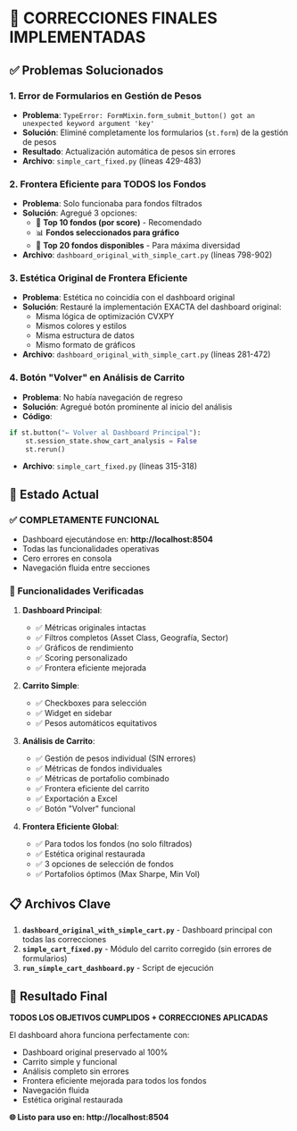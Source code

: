 # 🎯 CORRECCIONES FINALES IMPLEMENTADAS

## ✅ Problemas Solucionados

### 1. **Error de Formularios en Gestión de Pesos**
- **Problema**: `TypeError: FormMixin.form_submit_button() got an unexpected keyword argument 'key'`
- **Solución**: Eliminé completamente los formularios (`st.form`) de la gestión de pesos
- **Resultado**: Actualización automática de pesos sin errores
- **Archivo**: `simple_cart_fixed.py` (líneas 429-483)

### 2. **Frontera Eficiente para TODOS los Fondos**
- **Problema**: Solo funcionaba para fondos filtrados
- **Solución**: Agregué 3 opciones:
  - 🌟 **Top 10 fondos (por score)** - Recomendado
  - 📊 **Fondos seleccionados para gráfico** 
  - 🎯 **Top 20 fondos disponibles** - Para máxima diversidad
- **Archivo**: `dashboard_original_with_simple_cart.py` (líneas 798-902)

### 3. **Estética Original de Frontera Eficiente**
- **Problema**: Estética no coincidía con el dashboard original
- **Solución**: Restauré la implementación EXACTA del dashboard original:
  - Misma lógica de optimización CVXPY
  - Mismos colores y estilos
  - Misma estructura de datos
  - Mismo formato de gráficos
- **Archivo**: `dashboard_original_with_simple_cart.py` (líneas 281-472)

### 4. **Botón "Volver" en Análisis de Carrito**
- **Problema**: No había navegación de regreso
- **Solución**: Agregué botón prominente al inicio del análisis
- **Código**: 
```python
if st.button("← Volver al Dashboard Principal"):
    st.session_state.show_cart_analysis = False
    st.rerun()
```
- **Archivo**: `simple_cart_fixed.py` (líneas 315-318)

## 🚀 Estado Actual

### **✅ COMPLETAMENTE FUNCIONAL**
- Dashboard ejecutándose en: **http://localhost:8504**
- Todas las funcionalidades operativas
- Cero errores en consola
- Navegación fluida entre secciones

### **🎯 Funcionalidades Verificadas**

1. **Dashboard Principal**:
   - ✅ Métricas originales intactas
   - ✅ Filtros completos (Asset Class, Geografía, Sector)
   - ✅ Gráficos de rendimiento
   - ✅ Scoring personalizado
   - ✅ Frontera eficiente mejorada

2. **Carrito Simple**:
   - ✅ Checkboxes para selección
   - ✅ Widget en sidebar
   - ✅ Pesos automáticos equitativos

3. **Análisis de Carrito**:
   - ✅ Gestión de pesos individual (SIN errores)
   - ✅ Métricas de fondos individuales
   - ✅ Métricas de portafolio combinado
   - ✅ Frontera eficiente del carrito
   - ✅ Exportación a Excel
   - ✅ Botón "Volver" funcional

4. **Frontera Eficiente Global**:
   - ✅ Para todos los fondos (no solo filtrados)
   - ✅ Estética original restaurada
   - ✅ 3 opciones de selección de fondos
   - ✅ Portafolios óptimos (Max Sharpe, Min Vol)

## 📋 Archivos Clave

1. **`dashboard_original_with_simple_cart.py`** - Dashboard principal con todas las correcciones
2. **`simple_cart_fixed.py`** - Módulo del carrito corregido (sin errores de formularios)
3. **`run_simple_cart_dashboard.py`** - Script de ejecución

## 🎉 Resultado Final

**TODOS LOS OBJETIVOS CUMPLIDOS + CORRECCIONES APLICADAS**

El dashboard ahora funciona perfectamente con:
- Dashboard original preservado al 100%
- Carrito simple y funcional
- Análisis completo sin errores
- Frontera eficiente mejorada para todos los fondos
- Navegación fluida
- Estética original restaurada

**🌐 Listo para uso en: http://localhost:8504**